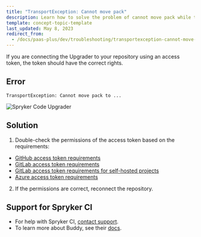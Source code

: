 ```yaml
---
title: "TransportException: Cannot move pack"
description: Learn how to solve the problem of cannot move pack while trying to connect the repository to the Spryker Code Upgrader project
template: concept-topic-template
last_updated: May 8, 2023
redirect_from:
  - /docs/paas-plus/dev/troubleshooting/transportexception-cannot-move-pack.html
---
```


If you are connecting the Upgrader to your repository using an access token, the token should have the correct rights.

## Error

```shell
TransportException: Cannot move pack to ...
```

![Spryker Code Upgrader](https://spryker.s3.eu-central-1.amazonaws.com/docs/paas%2B/dev/troubleshooting/transportexception-cannot-move-pack.md/connection-error.png)

## Solution

1. Double-check the permissions of the access token based on the requirements:

- [GitHub access token requirements](/docs/ca/devscu/connect-spryker-code-upgrader/connect-spryker-code-upgrader-to-a-gitlab-managed-project.html#prerequisites)
- [GitLab access token requirements](/docs/ca/devscu/connect-spryker-code-upgrader/connect-spryker-code-upgrader-to-a-gitlab-managed-project.html#prerequisites)
- [GitLab access token requirements for self-hosted projects](/docs/ca/devscu/connect-spryker-code-upgrader/connect-spryker-code-upgrader-to-a-project-self-hosted-with-gitlab.html#prerequisites)
- [Azure access token requirements](/docs/ca/devscu/connect-spryker-code-upgrader/connect-spryker-code-upgrader-to-an-azure-managed-project.html#prerequisites)

2. If the permissions are correct, reconnect the repository.

## Support for Spryker CI

- For help with Spryker CI, [contact support](https://support.spryker.com).
- To learn more about Buddy, see their [docs](https://buddy.works/docs).
